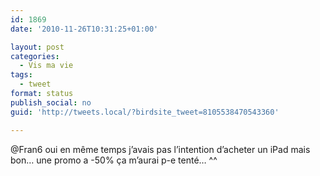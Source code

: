 ```yaml
---
id: 1869
date: '2010-11-26T10:31:25+01:00'

layout: post
categories:
  - Vis ma vie
tags:
  - tweet
format: status
publish_social: no
guid: 'http://tweets.local/?birdsite_tweet=8105538470543360'

---
```


@Fran6 oui en même temps j’avais pas l’intention d’acheter un iPad mais bon… une promo a -50% ça m’aurai p-e tenté… ^^